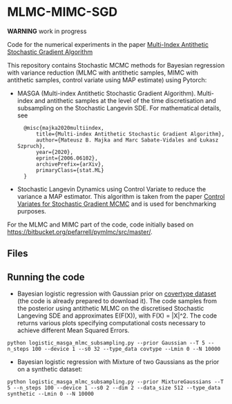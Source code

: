 # MLMC-MIMC-SGD

**WARNING** work in progress

Code for the numerical experiments in the paper [Multi-Index Antithetic Stochastic Gradient Algorithm](https://arxiv.org/abs/2006.06102?utm_source=feedburner&utm_medium=feed&utm_campaign=Feed%253A+arxiv%252FQSXk+%2528ExcitingAds%2521+cs+updates+on+arXiv.org%2529)


This repository contains Stochastic MCMC methods for Bayesian regression with variance reduction (MLMC with antithetic samples, MIMC with antithetic samples, control variate using MAP estimate) using Pytorch:
- MASGA (Multi-index Antithetic Stochastic Gradient Algorithm). Multi-index and antithetic samples at the level of the time discretisation and subsampling on the Stochastic Langevin SDE. 
For mathematical details, see

        @misc{majka2020multiindex,
            title={Multi-index Antithetic Stochastic Gradient Algorithm},
            author={Mateusz B. Majka and Marc Sabate-Vidales and Łukasz Szpruch},
            year={2020},
            eprint={2006.06102},
            archivePrefix={arXiv},
            primaryClass={stat.ML}
        }

- Stochastic Langevin Dynamics using Control Variate to reduce the variance a MAP estimator. This algorithm is taken from the paper [Control Variates for Stochastic Gradient MCMC](https://arxiv.org/abs/1706.05439) and is used for benchmarking purposes. 


For the MLMC and MIMC part of the code, code initially based on https://bitbucket.org/pefarrell/pymlmc/src/master/.

## Files

## Running the code
- Bayesian logistic regression with Gaussian prior on [covertype dataset](https://archive.ics.uci.edu/ml/datasets/covertype) (the code is already prepared to download it). The code samples from the posterior using antithetic MLMC on the discretised Stochastic Langeving SDE and approximates E(F(X)), with F(X) = |X|^2. The code returns various plots specifying computational costs necessary to achieve different Mean Squared Errors. 
```
python logistic_masga_mlmc_subsampling.py --prior Gaussian --T 5 --n_steps 100 --device 1 --s0 32 --type_data covtype --Lmin 0 --N 10000
```
- Bayesian logistic regression with Mixture of two Gaussians as the prior on a synthetic dataset:
```
python logistic_masga_mlmc_subsampling.py --prior MixtureGaussians --T 5 --n_steps 100 --device 1 --s0 2 --dim 2 --data_size 512 --type_data synthetic --Lmin 0 --N 10000
```

